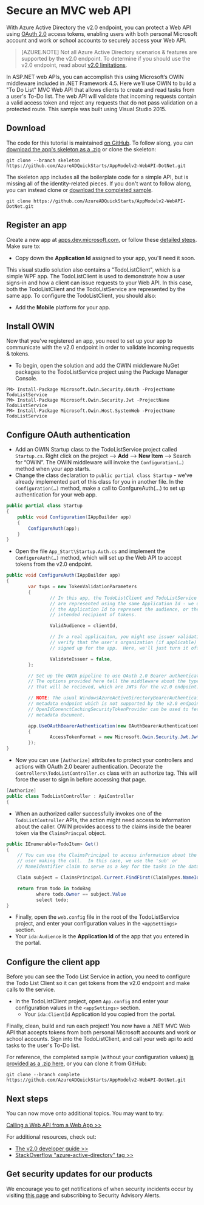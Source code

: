<properties
    pageTitle="Azure AD v2.0 .NET Web API| Microsoft Azure"
    description="How to build a .NET MVC Web Api that accepts tokens from both personal Microsoft Account and work or school accounts."
    services="active-directory"
    documentationCenter=".net"
    authors="dstrockis"
    manager="mbaldwin"
    editor=""/>

<tags
    ms.service="active-directory"
    ms.workload="identity"
    ms.tgt_pltfrm="na"
    ms.devlang="dotnet"
    ms.topic="article"
    ms.date="10/10/2016"
    ms.author="dastrock"/>

# <a name="secure-an-mvc-web-api"></a>Secure an MVC web API

With Azure Active Directory the v2.0 endpoint, you can protect a Web API using [OAuth 2.0](active-directory-v2-protocols.md#oauth2-authorization-code-flow) access tokens, enabling users with both personal Microsoft account and work or school accounts to securely access your Web API.

> [AZURE.NOTE]
    Not all Azure Active Directory scenarios & features are supported by the v2.0 endpoint.  To determine if you should use the v2.0 endpoint, read about [v2.0 limitations](active-directory-v2-limitations.md).

In ASP.NET web APIs, you can accomplish this using Microsoft’s OWIN middleware included in .NET Framework 4.5.  Here we’ll use OWIN to build a "To Do List" MVC Web API that allows clients to create and read tasks from a user's To-Do list.  The web API will validate that incoming requests contain a valid access token and reject any requests that do not pass validation on a protected route.  This sample was built using Visual Studio 2015.

## <a name="download"></a>Download
The code for this tutorial is maintained [on GitHub](https://github.com/AzureADQuickStarts/AppModelv2-WebAPI-DotNet).  To follow along, you can [download the app's skeleton as a .zip](https://github.com/AzureADQuickStarts/AppModelv2-WebAPI-DotNet/archive/skeleton.zip) or clone the skeleton:

```
git clone --branch skeleton https://github.com/AzureADQuickStarts/AppModelv2-WebAPI-DotNet.git
```

The skeleton app includes all the boilerplate code for a simple API, but is missing all of the identity-related pieces. If you don't want to follow along, you can instead clone or [download the completed sample](https://github.com/AzureADQuickStarts/AppModelv2-WebAPI-DotNet/archive/skeleton.zip).

```
git clone https://github.com/AzureADQuickStarts/AppModelv2-WebAPI-DotNet.git
```

## <a name="register-an-app"></a>Register an app
Create a new app at [apps.dev.microsoft.com](https://apps.dev.microsoft.com/?referrer=https://azure.microsoft.com/documentation/articles&deeplink=/appList), or follow these [detailed steps](active-directory-v2-app-registration.md).  Make sure to:

- Copy down the **Application Id** assigned to your app, you'll need it soon.

This visual studio solution also contains a "TodoListClient", which is a simple WPF app.  The TodoListClient is used to demonstrate how a user signs-in and how a client can issue requests to your Web API.  In this case, both the TodoListClient and the TodoListService are represented by the same app.  To configure the TodoListClient, you should also:

- Add the **Mobile** platform for your app.


## <a name="install-owin"></a>Install OWIN

Now that you’ve registered an app, you need to set up your app to communicate with the v2.0 endpoint in order to validate incoming requests & tokens.

- To begin, open the solution and add the OWIN middleware NuGet packages to the TodoListService project using the Package Manager Console.

```
PM> Install-Package Microsoft.Owin.Security.OAuth -ProjectName TodoListService
PM> Install-Package Microsoft.Owin.Security.Jwt -ProjectName TodoListService
PM> Install-Package Microsoft.Owin.Host.SystemWeb -ProjectName TodoListService
```

## <a name="configure-oauth-authentication"></a>Configure OAuth authentication

- Add an OWIN Startup class to the TodoListService project called `Startup.cs`.  Right click on the project --> **Add** --> **New Item** --> Search for “OWIN”.  The OWIN middleware will invoke the `Configuration(…)` method when your app starts.
- Change the class declaration to `public partial class Startup` - we’ve already implemented part of this class for you in another file.  In the `Configuration(…)` method, make a call to ConfgureAuth(…) to set up authentication for your web app.

```C#
public partial class Startup
{
    public void Configuration(IAppBuilder app)
    {
        ConfigureAuth(app);
    }
}
```

- Open the file `App_Start\Startup.Auth.cs` and implement the `ConfigureAuth(…)` method, which will set up the Web API to accept tokens from the v2.0 endpoint.

```C#
public void ConfigureAuth(IAppBuilder app)
{
        var tvps = new TokenValidationParameters
        {
                // In this app, the TodoListClient and TodoListService
                // are represented using the same Application Id - we use
                // the Application Id to represent the audience, or the
                // intended recipient of tokens.

                ValidAudience = clientId,

                // In a real applicaiton, you might use issuer validation to
                // verify that the user's organization (if applicable) has
                // signed up for the app.  Here, we'll just turn it off.

                ValidateIssuer = false,
        };

        // Set up the OWIN pipeline to use OAuth 2.0 Bearer authentication.
        // The options provided here tell the middleware about the type of tokens
        // that will be recieved, which are JWTs for the v2.0 endpoint.

        // NOTE: The usual WindowsAzureActiveDirectoryBearerAuthenticaitonMiddleware uses a
        // metadata endpoint which is not supported by the v2.0 endpoint.  Instead, this
        // OpenIdConenctCachingSecurityTokenProvider can be used to fetch & use the OpenIdConnect
        // metadata document.

        app.UseOAuthBearerAuthentication(new OAuthBearerAuthenticationOptions
        {
                AccessTokenFormat = new Microsoft.Owin.Security.Jwt.JwtFormat(tvps, new OpenIdConnectCachingSecurityTokenProvider("https://login.microsoftonline.com/common/v2.0/.well-known/openid-configuration")),
        });
}
```

- Now you can use `[Authorize]` attributes to protect your controllers and actions with OAuth 2.0 bearer authentication.  Decorate the `Controllers\TodoListController.cs` class with an authorize tag.  This will force the user to sign in before accessing that page.

```C#
[Authorize]
public class TodoListController : ApiController
{
```

- When an authorized caller successfully invokes one of the `TodoListController` APIs, the action might need access to information about the caller.  OWIN provides access to the claims inside the bearer token via the `ClaimsPrincpal` object.  

```C#
public IEnumerable<TodoItem> Get()
{
    // You can use the ClaimsPrincipal to access information about the
    // user making the call.  In this case, we use the 'sub' or
    // NameIdentifier claim to serve as a key for the tasks in the data store.

    Claim subject = ClaimsPrincipal.Current.FindFirst(ClaimTypes.NameIdentifier);

    return from todo in todoBag
           where todo.Owner == subject.Value
           select todo;
}
```

-   Finally, open the `web.config` file in the root of the TodoListService project, and enter your configuration values in the `<appSettings>` section.
  - Your `ida:Audience` is the **Application Id** of the app that you entered in the portal.

## <a name="configure-the-client-app"></a>Configure the client app
Before you can see the Todo List Service in action, you need to configure the Todo List Client so it can get tokens from the v2.0 endpoint and make calls to the service.

- In the TodoListClient project, open `App.config` and enter your configuration values in the `<appSettings>` section.
  - Your `ida:ClientId` Application Id you copied from the portal.

Finally, clean, build and run each project!  You now have a .NET MVC Web API that accepts tokens from both personal Microsoft accounts and work or school accounts.  Sign into the TodoListClient, and call your web api to add tasks to the user's To-Do list.

For reference, the completed sample (without your configuration values) [is provided as a .zip here](https://github.com/AzureADQuickStarts/AppModelv2-WebAPI-DotNet/archive/complete.zip), or you can clone it from GitHub:

```git clone --branch complete https://github.com/AzureADQuickStarts/AppModelv2-WebAPI-DotNet.git```

## <a name="next-steps"></a>Next steps
You can now move onto additional topics.  You may want to try:

[Calling a Web API from a Web App >>](active-directory-v2-devquickstarts-webapp-webapi-dotnet.md)

For additional resources, check out:
- [The v2.0 developer guide >>](active-directory-appmodel-v2-overview.md)
- [StackOverflow "azure-active-directory" tag >>](http://stackoverflow.com/questions/tagged/azure-active-directory)

## <a name="get-security-updates-for-our-products"></a>Get security updates for our products

We encourage you to get notifications of when security incidents occur by visiting [this page](https://technet.microsoft.com/security/dd252948) and subscribing to Security Advisory Alerts.
